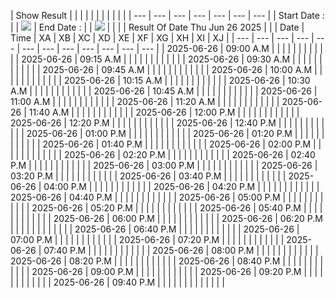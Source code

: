 | Show Result |
| | |     |     |     |     |     |     |     |
| --- | --- | --- | --- | --- | --- | --- |
| Start Date : |  | [![](https://playbhagyalaxmi.net.in/img/cal.gif)](javascript:NewCal('startdate','ddmmmyyyy')) | End Date : |  | [![](https://playbhagyalaxmi.net.in/img/cal.gif)](javascript:NewCal('enddate','ddmmmyyyy')) |  | |
| Result Of Date Thu Jun 26 2025 |
| | Date | Time | XA | XB | XC | XD | XE | XF | XG | XH | XI | XJ |
| --- | --- | --- | --- | --- | --- | --- | --- | --- | --- | --- | --- |
| 2025-06-26 | 09:00 A.M |  |  |  |  |  |  |  |  |  |  |
| 2025-06-26 | 09:15 A.M |  |  |  |  |  |  |  |  |  |  |
| 2025-06-26 | 09:30 A.M |  |  |  |  |  |  |  |  |  |  |
| 2025-06-26 | 09:45 A.M |  |  |  |  |  |  |  |  |  |  |
| 2025-06-26 | 10:00 A.M |  |  |  |  |  |  |  |  |  |  |
| 2025-06-26 | 10:15 A.M |  |  |  |  |  |  |  |  |  |  |
| 2025-06-26 | 10:30 A.M |  |  |  |  |  |  |  |  |  |  |
| 2025-06-26 | 10:45 A.M |  |  |  |  |  |  |  |  |  |  |
| 2025-06-26 | 11:00 A.M |  |  |  |  |  |  |  |  |  |  |
| 2025-06-26 | 11:20 A.M |  |  |  |  |  |  |  |  |  |  |
| 2025-06-26 | 11:40 A.M |  |  |  |  |  |  |  |  |  |  |
| 2025-06-26 | 12:00 P.M |  |  |  |  |  |  |  |  |  |  |
| 2025-06-26 | 12:20 P.M |  |  |  |  |  |  |  |  |  |  |
| 2025-06-26 | 12:40 P.M |  |  |  |  |  |  |  |  |  |  |
| 2025-06-26 | 01:00 P.M |  |  |  |  |  |  |  |  |  |  |
| 2025-06-26 | 01:20 P.M |  |  |  |  |  |  |  |  |  |  |
| 2025-06-26 | 01:40 P.M |  |  |  |  |  |  |  |  |  |  |
| 2025-06-26 | 02:00 P.M |  |  |  |  |  |  |  |  |  |  |
| 2025-06-26 | 02:20 P.M |  |  |  |  |  |  |  |  |  |  |
| 2025-06-26 | 02:40 P.M |  |  |  |  |  |  |  |  |  |  |
| 2025-06-26 | 03:00 P.M |  |  |  |  |  |  |  |  |  |  |
| 2025-06-26 | 03:20 P.M |  |  |  |  |  |  |  |  |  |  |
| 2025-06-26 | 03:40 P.M |  |  |  |  |  |  |  |  |  |  |
| 2025-06-26 | 04:00 P.M |  |  |  |  |  |  |  |  |  |  |
| 2025-06-26 | 04:20 P.M |  |  |  |  |  |  |  |  |  |  |
| 2025-06-26 | 04:40 P.M |  |  |  |  |  |  |  |  |  |  |
| 2025-06-26 | 05:00 P.M |  |  |  |  |  |  |  |  |  |  |
| 2025-06-26 | 05:20 P.M |  |  |  |  |  |  |  |  |  |  |
| 2025-06-26 | 05:40 P.M |  |  |  |  |  |  |  |  |  |  |
| 2025-06-26 | 06:00 P.M |  |  |  |  |  |  |  |  |  |  |
| 2025-06-26 | 06:20 P.M |  |  |  |  |  |  |  |  |  |  |
| 2025-06-26 | 06:40 P.M |  |  |  |  |  |  |  |  |  |  |
| 2025-06-26 | 07:00 P.M |  |  |  |  |  |  |  |  |  |  |
| 2025-06-26 | 07:20 P.M |  |  |  |  |  |  |  |  |  |  |
| 2025-06-26 | 07:40 P.M |  |  |  |  |  |  |  |  |  |  |
| 2025-06-26 | 08:00 P.M |  |  |  |  |  |  |  |  |  |  |
| 2025-06-26 | 08:20 P.M |  |  |  |  |  |  |  |  |  |  |
| 2025-06-26 | 08:40 P.M |  |  |  |  |  |  |  |  |  |  |
| 2025-06-26 | 09:00 P.M |  |  |  |  |  |  |  |  |  |  |
| 2025-06-26 | 09:20 P.M |  |  |  |  |  |  |  |  |  |  |
| 2025-06-26 | 09:40 P.M |  |  |  |  |  |  |  |  |  |  | | |